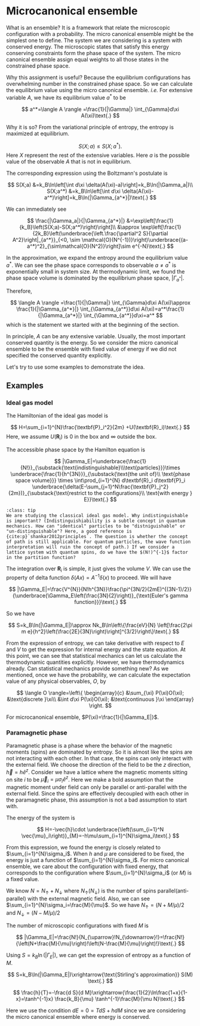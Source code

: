 # Microcanonical ensemble

What is an ensemble? It is a framework that relate the microscopic configuration with a probability. The micro canonical ensemble might be the simplest one to define. The system we are considering is a system with conserved energy. The microscopic states that satisfy this energy conserving constraints form the phase space of the system. The micro canonical ensemble assign equal weights to all those states in the constrained phase space.

Why this assignment is useful? Because the equilibrium configurations has overwhelming number in the constrained phase space. So we can calculate the equilibrium value using the micro canonical ensemble. *i.e.* For extensive variable $A$, we have its equilibrium value $a^*$ to be

$$
a^*=\langle A \rangle =\frac{1}{|\Gamma|} \int_{\Gamma}d\xi A(\xi)\text{.}
$$

Why it is so? From the variational principle of entropy, the entropy is maximized at equilibrium.

$$
S(X;a)\le S(X;a^*)\text{.}
$$
Here $X$ represent the rest of the extensive variables. Here $a$ is the possible value of the observable $A$ that is not in equilibrium.

The corresponding expression using the Boltzmann's postulate is

$$
S(X;a) &=k_B\ln\left[\int d\xi \delta(A(\xi)-a)\right]=k_B\ln(|\Gamma_a|)\\
S(X;a^*) &=k_B\ln\left[\int d\xi \delta(A(\xi)-a^*)\right]=k_B\ln(|\Gamma_{a^*}|)\text{.}
$$

We can immediately see

$$
\frac{|\Gamma_a|}{|\Gamma_{a^*}|} &=\exp\left[\frac{1}{k_B}\left(S(X;a)-S(X;a^*)\right)\right]\\
&\approx \exp\left[\frac{1}{2k_B}\left(\underbrace{\left.\frac{\partial^2 S}{\partial A^2}\right|_{a^*}}_{<0, \sim \mathcal{O}(N^{-1})}\right)\underbrace{(a-a^*)^2}_{\sim\mathcal{O}(N^2)}\right]\sim e^{-N}\text{.}
$$

In the approximation, we expand the entropy around the equilibrium value $a^*$. We can see the phase space corresponds to observable $a\neq a^*$ is exponentially small in system size. At thermodynamic limit, we found the phase space volume is dominated by the equilibrium phase space, $|\Gamma_{a^*}|$.

Therefore,

$$
\langle A \rangle =\frac{1}{|\Gamma|} \int_{\Gamma}d\xi A(\xi)\approx \frac{1}{|\Gamma_{a^*}|} \int_{\Gamma_{a^*}}d\xi A(\xi)=a^*\frac{1}{|\Gamma_{a^*}|} \int_{\Gamma_{a^*}}d\xi=a^*
$$
 which is the statement we started with at the beginning of the section.
 
In principle, $A$ can be any extensive variable. Usually, the most important conserved quantity is the energy. So we consider the micro canonical ensemble to be the ensemble with fixed value of energy if we did not specified the conserved quantity explicitly.

Let's try to use some examples to demonstrate the idea.
 
## Examples

### Ideal gas model

The Hamiltonian of the ideal gas model is

$$
H=\sum_{i=1}^{N}\frac{\textbf{P}_i^2}{2m} +U(\textbf{R}_i)\text{.}
$$
Here, we assume $U(\textbf{R}_i)$ is 0 in the box and $\infty$ outside the box.

The accessible phase space by the Hamilton equation is

$$
|\Gamma_E|=\underbrace{\frac{1}{N!}}_{\substack{\text{indistinguishable}\\\text{particles}}}\times \underbrace{\frac{1}{h^{3N}}}_{\substack{\text{the unit of}\\ \text{phase space volume}}} \times
\int\prod_{i=1}^{N} d\textbf{R}_i d\textbf{P}_i \underbrace{\delta(E-\sum_{j=1}^N\frac{\textbf{P}_j^2}{2m})}_{\substack{\text{restrict to the configurations}\\ \text{with energy } E}}\text{.}
$$

```{admonition} What?
:class: tip
We are studying the classical ideal gas model. Why indistinguishable is important? (Indistinguishiability is a subtle concept in quantum mechanics. How can "identical" particles to be "distniguishable" or "un-distinguishable"? Here, a good reference is {cite:p}`shankar2012principles`. The question is whether the concept of path is still applicable. For quantum particles, the wave function interpretation will ruin the concept of path.) If we consider a lattice system with quantum spins, do we have the $(N!)^{-1}$ factor in the partition function?
```

The integration over $\textbf{R}_i$ is simple, it just gives the volume $V$. We can use the property of delta function $\delta( Ax)=A^{-1}\delta(x)$ to proceed. We will have

$$
|\Gamma_E|=\frac{V^{N}}{N!h^{3N}}\frac{\pi^{3N/2}(2mE)^{(3N-1)/2}}{\underbrace{\Gamma_E\left(\frac{3N}{2}\right)}_{\text{Euler's gamma function}}}\text{.}
$$

So we have

$$
S=k_B\ln(|\Gamma_E|)\approx Nk_B\ln\left\{\frac{eV}{N} \left[\frac{2\pi m e}{h^2}\left(\frac{2E}{3N}\right)\right]^{3/2}\right\}\text{.}
$$

From the expression of entropy, we can take derivative with respect to $E$ and $V$ to get the expression for internal energy and the state equation.
At this point, we can see that statistical mechanics can let us calculate the thermodynamic quantities explicitly. However, we have thermodynamics already. Can statistical mechanics provide something new? As we mentioned, once we have the probability, we can calculate the expectation value of any physical observables, $O$, by

$$
\langle O \rangle=\left\{
\begin{array}{c}
&\sum_{\xi} P(\xi)O(\xi); &\text{discrete }\xi\\
&\int d\xi P(\xi)O(\xi); &\text{continuous }\xi
\end{array}
\right.
$$

For microcanonical ensemble, $P(\xi)=\frac{1}{|\Gamma_E|}$.

### Paramagnetic phase

Paramagnetic phase is a phase where the behavior of the magnetic moments (spins) are dominated by entropy. So it is almost like the spins are not interacting with each other. In that case, the spins can only interact with the external field. We choose the direction of the field to be the $z$ direction, $\vec{h}=h\hat{e}^z$. Consider we have a lattice where the magnetic moments sitting on site $i$ to be $\vec{\mu}_i=\mu\sigma_i\hat{e}^z$. Here we make a bold assumption that the magnetic moment under field can only be parallel or anti-parallel with the external field. Since the spins are effectively decoupled with each other in the paramagnetic phase, this assumption is not a bad assumption to start with.

The energy of the system is 

$$
H=-\vec{h}\cdot \underbrace{\left(\sum_{i=1}^N \vec{\mu}_i\right)}_{M}=-h\mu\sum_{i=1}^{N}\sigma_i\text{.}
$$

From this expression, we found the energy is closely related to $\sum_{i=1}^{N}\sigma_i$. When $h$ and $\mu$ are considered to be fixed, the energy is just a function of $\sum_{i=1}^{N}\sigma_i$. For micro canonical ensemble, we care about the configuration with fixed energy, that corresponds to the configuration where $\sum_{i=1}^{N}\sigma_i$ (or $M$) is a fixed value.

We know $N=N_{\uparrow}+N_{\downarrow}$ where $N_{\uparrow}(N_{\downarrow})$ is the number of spins parallel(anti-parallel) with the external magnetic field. Also, we can see 
$\sum_{i=1}^{N}\sigma_i=\frac{M}{\mu}$. So we have $N_{\uparrow}=(N+M/\mu)/2$ and $N_{\downarrow}=(N-M/\mu)/2$


The number of microscopic configurations with fixed $M$ is

$$
|\Gamma_E|=\frac{N!}{N_{\uparrow}!N_{\downarrow}!}=\frac{N!}{\left(N+\frac{M}{\mu}\right)!\left(N-\frac{M}{\mu}\right)!}\text{.}
$$

Using $S=k_B\ln(|\Gamma_E|)$, we can get the expression of entropy as a function of $M$.

$$
S=k_B\ln(|\Gamma_E|)\xrightarrow{\text{Stirling's approximation}} S(M) \text{.}
$$

$$
\frac{h}{T}=-\frac{d S}{d M}\xrightarrow{\frac{1}{2}\ln\frac{1+x}{1-x}=\tanh^{-1}x} \frac{k_B}{\mu} \tanh^{-1}\frac{M}{\mu N}\text{.}
$$

Here we use the condition $dE=0=TdS+hdM$ since we are considering the micro canonical ensemble where energy is conserved.
